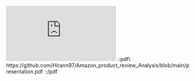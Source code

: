 <embed src="https://github.com/Hirann97/Amazon_product_review_Analysis/blob/main/presentation.pdf" type="application/pdf">
::pdf\
https://github.com/Hirann97/Amazon_product_review_Analysis/blob/main/presentation.pdf
::/pdf

